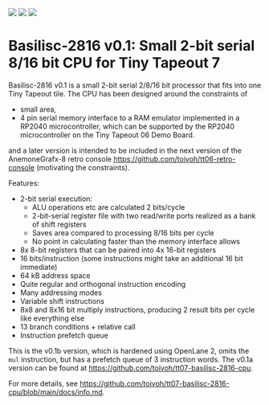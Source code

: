 ![](../../workflows/gds/badge.svg) ![](../../workflows/docs/badge.svg) ![](../../workflows/test/badge.svg)

Basilisc-2816 v0.1: Small 2-bit serial 8/16 bit CPU for Tiny Tapeout 7
======================================================================
Basilisc-2816 v0.1 is a small 2-bit serial 2/8/16 bit processor that fits into one Tiny Tapeout tile.
The CPU has been designed around the constraints of

- small area,
- 4 pin serial memory interface to a RAM emulator implemented in a RP2040 microcontroller, which can be supported by the RP2040 microcontroller on the Tiny Tapeout 06 Demo Board.

and a later version is intended to be included in the next version of the AnemoneGrafx-8 retro console https://github.com/toivoh/tt06-retro-console (motivating the constraints).

Features:

- 2-bit serial execution:
	- ALU operations etc are calculated 2 bits/cycle
	- 2-bit-serial register file with two read/write ports realized as a bank of shift registers
	- Saves area compared to processing 8/16 bits per cycle
	- No point in calculating faster than the memory interface allows
- 8x 8-bit registers that can be paired into 4x 16-bit registers
- 16 bits/instruction (some instructions might take an additional 16 bit immediate)
- 64 kB address space
- Quite regular and orthogonal instruction encoding
- Many addressing modes
- Variable shift instructions
- 8x8 and 8x16 bit multiply instructions, producing 2 result bits per cycle like everything else
- 13 branch conditions + relative call
- Instruction prefetch queue

This is the v0.1b version, which is hardened using OpenLane 2, omits the `mul` instruction, but has a prefetch queue of 3 instruction words.
The v0.1a version can be found at https://github.com/toivoh/tt07-basilisc-2816-cpu.

For more details, see https://github.com/toivoh/tt07-basilisc-2816-cpu/blob/main/docs/info.md.

